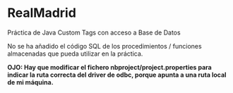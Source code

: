 # RealMadrid
Práctica de Java Custom Tags con acceso a Base de Datos

No se ha añadido el código SQL de los procedimientos / funciones almacenadas que pueda utilizar en la práctica.

**OJO: Hay que modificar el fichero nbproject/project.properties para indicar la ruta correcta del driver de odbc, porque apunta a una ruta local de mi máquina.**
